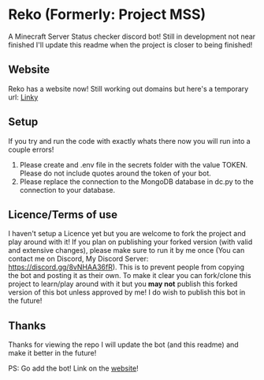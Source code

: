 # Reko (Formerly: Project MSS)
A Minecraft Server Status checker discord bot! Still in development not near finished I'll update this readme when the project is closer to being finished!
## Website
Reko has a website now! Still working out domains but here's a temporary url: [Linky](http://reko-beta.westus2.azurecontainer.io)
## Setup
If you try and run the code with exactly whats there now you will run into a couple errors!
1. Please create and .env file in the secrets folder with the value TOKEN. Please do not include quotes around the token of your bot.
3. Please replace the connection to the MongoDB database in dc.py to the connection to your database.
## Licence/Terms of use
I haven't setup a Licence yet but you are welcome to fork the project and play around with it! If you plan on publishing your forked version (with valid and extensive changes), please make sure to run it by me once (You can contact me on Discord, My Discord Server: https://discord.gg/8vNHAA36fR). This is to prevent people from copying the bot and posting it as their own. To make it clear you can fork/clone this project to learn/play around with it but you **may not** publish this forked version of this bot unless approved by me!
I do wish to publish this bot in the future!
## Thanks
Thanks for viewing the repo I will update the bot (and this readme) and make it better in the future! 

PS: Go add the bot! Link on the [website](http://reko-beta.westus2.azurecontainer.io)!
